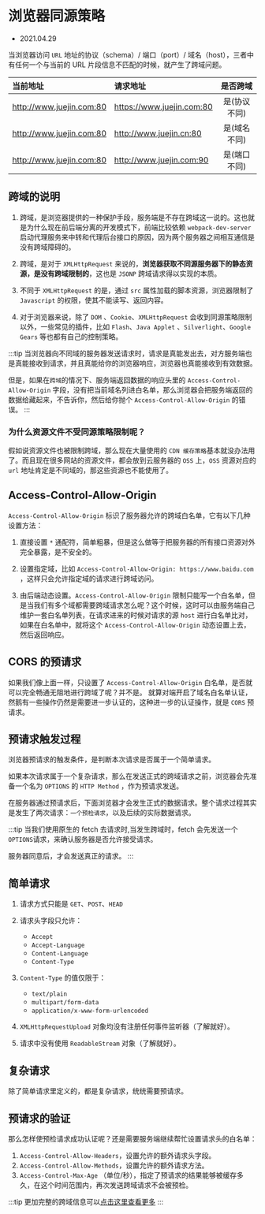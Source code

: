 # 浏览器同源策略

- 2021.04.29

当浏览器访问 `URL` 地址的协议（schema）/ 端口（port）/ 域名（host），三者中有任何一个与当前的 URL 片段信息不匹配的时候，就产生了跨域问题。

| 当前地址                 | 请求地址                  |   是否跨域   |
| :----------------------- | :------------------------ | :----------: |
| http://www.juejin.com:80 | https://www.juejin.com:80 | 是(协议不同) |
| http://www.juejin.com:80 | http://www.juejin.cn:80   | 是(域名不同) |
| http://www.juejin.com:80 | http://www.juejin.com:90  | 是(端口不同) |

## 跨域的说明

1. 跨域，是浏览器提供的一种保护手段，服务端是不存在跨域这一说的。这也就是为什么现在前后端分离的开发模式下，前端比较依赖 `webpack-dev-server` 启动代理服务来中转和代理后台接口的原因，因为两个服务器之间相互通信是没有跨域障碍的。

2. 跨域，是对于 `XMLHttpRequest` 来说的，**浏览器获取不同源服务器下的静态资源，是没有跨域限制的**，这也是 `JSONP` 跨域请求得以实现的本质。

3. 不同于 `XMLHttpRequest` 的是，通过 `src` 属性加载的脚本资源，浏览器限制了 `Javascript` 的权限，使其不能读写、返回内容。

4. 对于浏览器来说，除了 `DOM` 、`Cookie`、`XMLHttpRequest` 会收到同源策略限制以外，一些常见的插件，比如 `Flash`、`Java Applet` 、`Silverlight`、`Google Gears` 等也都有自己的控制策略。

:::tip
当浏览器向不同域的服务器发送请求时，请求是真能发出去，对方服务端也是真能接收到请求，并且真能给你的浏览器响应，浏览器也真能接收到有效数据。

但是，如果在`跨域`的情况下、服务端返回数据的响应头里的 `Access-Control-Allow-Origin` 字段，没有把当前域名列进白名单，那么浏览器会把服务端返回的数据给藏起来，不告诉你，然后给你抛个 `Access-Control-Allow-Origin` 的错误。
:::

### **为什么资源文件不受同源策略限制呢？**

假如说资源文件也被限制跨域，那么现在大量使用的 `CDN 缓存策略`基本就没办法用了。而且现在很多网站的资源文件，都会放到云服务器的 `OSS` 上，`OSS` 资源对应的 `url` 地址肯定是不同域的，那这些资源也不能使用了。

## Access-Control-Allow-Origin

`Access-Control-Allow-Origin` 标识了服务器允许的跨域白名单，它有以下几种设置方法：

1. 直接设置 `*` 通配符，简单粗暴，但是这么做等于把服务器的所有接口资源对外完全暴露，是不安全的。

2. 设置指定域，比如 `Access-Control-Allow-Origin: https://www.baidu.com` ，这样只会允许指定域的请求进行跨域访问。

3. 由后端动态设置。`Access-Control-Allow-Origin` 限制只能写一个白名单，但是当我们有多个域都需要跨域请求怎么呢？这个时候，这时可以由服务端自己维护一套白名单列表，在请求进来的时候对请求的源 `host` 进行白名单比对，如果在白名单中，就将这个 `Access-Control-Allow-Origin` 动态设置上去，然后返回响应。

## CORS 的预请求

如果我们像上面一样，只设置了 `Access-Control-Allow-Origin` 白名单，是否就可以完全畅通无阻地进行跨域了呢？并不是。
就算对端开启了域名白名单认证，然鹅有一些操作仍然是需要进一步认证的，这种进一步的认证操作，就是 `CORS` 预请求。

## 预请求触发过程

浏览器预请求的触发条件，是判断本次请求是否属于一个简单请求。

如果本次请求属于一个复杂请求，那么在发送正式的跨域请求之前，浏览器会先准备一个名为 `OPTIONS` 的 `HTTP Method` ，作为预请求发送。

在服务器通过预请求后，下面浏览器才会发生正式的数据请求。整个请求过程其实是发生了两次请求：`一个预检请求`，以及后续的实际数据请求。

:::tip
当我们使用原生的 fetch 去请求时,当发生跨域时，fetch 会先发送一个`OPTIONS`请求，来确认服务器是否允许接受请求。

服务器同意后，才会发送真正的请求。
:::

## 简单请求

1. 请求方式只能是 `GET`、`POST`、`HEAD`
2. 请求头字段只允许：

   - `Accept`
   - `Accept-Language`
   - `Content-Language`
   - `Content-Type`

3. `Content-Type` 的值仅限于：

   - `text/plain`
   - `multipart/form-data`
   - `application/x-www-form-urlencoded`

4. `XMLHttpRequestUpload` 对象均没有注册任何事件监听器（了解就好）。
5. 请求中没有使用 `ReadableStream` 对象（了解就好）。

## 复杂请求

除了简单请求里定义的，都是复杂请求，统统需要预请求。

## 预请求的验证

那么怎样使预检请求成功认证呢？还是需要服务端继续帮忙设置请求头的白名单：

1. `Access-Control-Allow-Headers`，设置允许的额外请求头字段。
2. `Access-Control-Allow-Methods`，设置允许的额外请求方法。
3. `Access-Control-Max-Age` （单位/秒），指定了预请求的结果能够被缓存多久，在这个时间范围内，再次发送跨域请求不会被预检。

:::tip
更加完整的跨域信息可以[点击这里查看更多](https://developer.mozilla.org/zh-CN/docs/Web/HTTP/CORS)
:::
